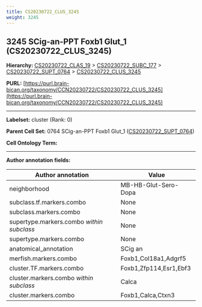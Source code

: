 ```yaml
---
title: CS20230722_CLUS_3245
weight: 3245
---
```

## 3245 SCig-an-PPT Foxb1 Glut_1 (CS20230722_CLUS_3245)
<b>Hierarchy: </b>
[CS20230722_CLAS_19](../CS20230722_CLAS_19) >
[CS20230722_SUBC_177](../CS20230722_SUBC_177) >
[CS20230722_SUPT_0764](../CS20230722_SUPT_0764) >
[CS20230722_CLUS_3245](../CS20230722_CLUS_3245)

**PURL:** [https://purl.brain-bican.org/taxonomy/CCN20230722/CS20230722_CLUS_3245](https://purl.brain-bican.org/taxonomy/CCN20230722/CS20230722_CLUS_3245)

---


**Labelset:** cluster (Rank: 0)

**Parent Cell Set:** 0764 SCig-an-PPT Foxb1 Glut_1 ([CS20230722_SUPT_0764](../CS20230722_SUPT_0764))



**Cell Ontology Term:** 

[MARKER GENES.]: #


---

[TRANSFERRED ANNOTATIONS.]: #


[AUTHOR ANNOTATION FIELDS.]: #


**Author annotation fields:**

| Author annotation | Value |
|-------------------|-------|
|neighborhood|MB-HB-Glut-Sero-Dopa|
|subclass.tf.markers.combo|None|
|subclass.markers.combo|None|
|supertype.markers.combo _within subclass_|None|
|supertype.markers.combo|None|
|anatomical_annotation|SCig an|
|merfish.markers.combo|Foxb1,Col18a1,Adgrf5|
|cluster.TF.markers.combo|Foxb1,Zfp114,Esr1,Ebf3|
|cluster.markers.combo _within subclass_|Calca|
|cluster.markers.combo|Foxb1,Calca,Ctxn3|
